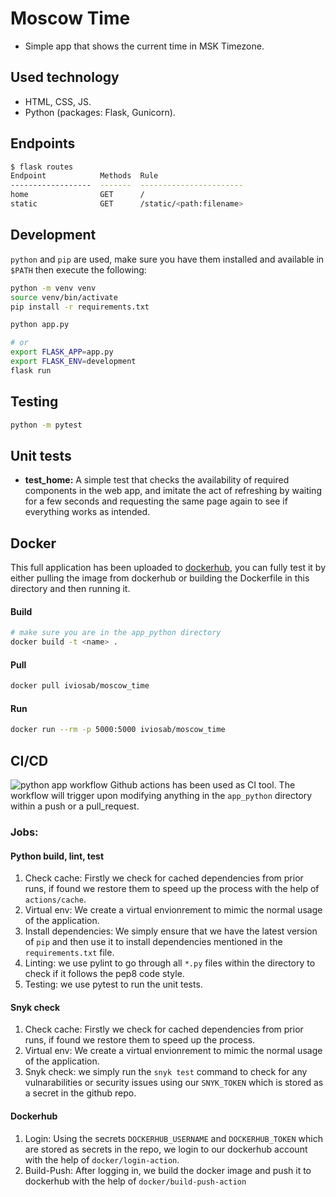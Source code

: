 # Moscow Time
- Simple app that shows the current time in MSK Timezone.

## Used technology
- HTML, CSS, JS.
- Python (packages: Flask, Gunicorn).

## Endpoints
```bash
$ flask routes
Endpoint            Methods  Rule
------------------  -------  -----------------------
home                GET      /
static              GET      /static/<path:filename>
```

## Development

`python` and `pip` are used, make sure you have them installed and available in `$PATH` then execute the following:

```bash
python -m venv venv
source venv/bin/activate
pip install -r requirements.txt

python app.py

# or
export FLASK_APP=app.py
export FLASK_ENV=development
flask run
```

## Testing

```bash
python -m pytest
```

## Unit tests
- **test_home:** A simple test that checks the availability of required components in the web app, and imitate the act of refreshing by waiting for a few seconds and requesting the same page again to see if everything works as intended.

## Docker
This full application has been uploaded to [dockerhub](https://hub.docker.com/r/iviosab/moscow_time), you can fully test it by either pulling the image from dockerhub or building the Dockerfile in this directory and then running it. 
#### Build 
```bash
# make sure you are in the app_python directory
docker build -t <name> .
```
#### Pull
```bash
docker pull iviosab/moscow_time
```
#### Run
```bash
docker run --rm -p 5000:5000 iviosab/moscow_time
```

## CI/CD
![python app workflow](https://github.com/IVIosab/core-course-labs/actions/workflows/python-app-workflow.yml/badge.svg)
Github actions has been used as CI tool. 
The workflow will trigger upon modifying anything in the `app_python` directory within a push or a pull_request.

### Jobs: 

#### Python build, lint, test
1. Check cache: Firstly we check for cached dependencies from prior runs, if found we restore them to speed up the process with the help of `actions/cache`.
2. Virtual env: We create a virtual envionrement to mimic the normal usage of the application.
3. Install dependencies: We simply ensure that we have the latest version of `pip` and then use it to install dependencies mentioned in the `requirements.txt` file.
4. Linting: we use pylint to go through all `*.py` files within the directory to check if it follows the pep8 code style.
5. Testing: we use pytest to run the unit tests. 
#### Snyk check
1. Check cache: Firstly we check for cached dependencies from prior runs, if found we restore them to speed up the process.
2. Virtual env: We create a virtual envionrement to mimic the normal usage of the application.
3. Snyk check: we simply run the `snyk test` command to check for any vulnarabilities or security issues using our `SNYK_TOKEN` which is stored as a secret in the github repo. 

#### Dockerhub
1. Login: Using the secrets `DOCKERHUB_USERNAME` and `DOCKERHUB_TOKEN` which are stored as secrets in the repo, we login to our dockerhub account with the help of `docker/login-action`.
2. Build-Push: After logging in, we build the docker image and push it to dockerhub with the help of `docker/build-push-action`